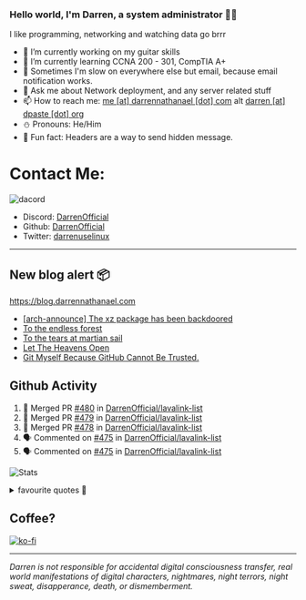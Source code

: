 ### Hello world, I'm Darren, a system administrator 👨‍💻
I like programming, networking and watching data go brrr


- 🔭 I’m currently working on my guitar skills
- 🌴 I’m currently learning CCNA 200 - 301, CompTIA A+ 
- 🚀 Sometimes I'm slow on everywhere else but email, because email notification works.
- 💬 Ask me about Network deployment, and any server related stuff 
- 📫 How to reach me: [me [at] darrennathanael [dot] com](mailto:me@darrennathanael.com) alt [darren [at] dpaste [dot] org](mailto:darren@dpaste.org)
- ⛄️ Pronouns: He/Him
- 🍪 Fun fact: Headers are a way to send hidden message.

# Contact Me:

![dacord](https://discord.c99.nl/widget/theme-4/508296903960821771.png)

- Discord: [DarrenOfficial](https://discord.darrennathanael.com)
- Github: [DarrenOfficial](https://github.com/DarrenOfficial)
- Twitter: [darrenuselinux](https://twitter.com/darrenuselinux)


---
## New blog alert 📦
https://blog.darrennathanael.com
<!-- BLOG-POST-LIST:START -->
- [[arch-announce] The xz package has been backdoored](https://blog.darrennathanael.com/posts/xz-package-backdoored/)
- [To the endless forest](https://blog.darrennathanael.com/posts/to-the-endless-forest/)
- [To the tears at martian sail](https://blog.darrennathanael.com/posts/to-the-tears-at-martian-sail/)
- [Let The Heavens Open](https://blog.darrennathanael.com/posts/let-the-heavens-open/)
- [Git Myself Because GitHub Cannot Be Trusted.](https://blog.darrennathanael.com/posts/git-myself/)
<!-- BLOG-POST-LIST:END -->

## Github Activity
<!--START_SECTION:activity-->
1. 🎉 Merged PR [#480](https://github.com/DarrenOfficial/lavalink-list/pull/480) in [DarrenOfficial/lavalink-list](https://github.com/DarrenOfficial/lavalink-list)
2. 🎉 Merged PR [#479](https://github.com/DarrenOfficial/lavalink-list/pull/479) in [DarrenOfficial/lavalink-list](https://github.com/DarrenOfficial/lavalink-list)
3. 🎉 Merged PR [#478](https://github.com/DarrenOfficial/lavalink-list/pull/478) in [DarrenOfficial/lavalink-list](https://github.com/DarrenOfficial/lavalink-list)
4. 🗣 Commented on [#475](https://github.com/DarrenOfficial/lavalink-list/pull/475#issuecomment-2024719992) in [DarrenOfficial/lavalink-list](https://github.com/DarrenOfficial/lavalink-list)
5. 🗣 Commented on [#475](https://github.com/DarrenOfficial/lavalink-list/pull/475#issuecomment-2021545129) in [DarrenOfficial/lavalink-list](https://github.com/DarrenOfficial/lavalink-list)
<!--END_SECTION:activity-->


![Stats](https://github-readme-stats.vercel.app/api?username=DarrenOfficial&layout=compact&hide_border=true&hide_title=true&count_private=true&include_all_commits=true&show_icons=true&bg_color=00000000&text_color=c3c6ce&icon_color=4e64f7)


<details>
<summary>favourite quotes 🍻</summary>
<br>
<i>"Always trust what others say or write without ever questioning them. Especially their code."</i> -Albert Einstein
<br><br>
  <i>"If she this easy, then she prolly got a diseasy"</i> -Dr Martin Luther King
  <br><br>
  <i>"If a woman is giving you what you want, it is deception."</i> -Sun Tzu, Art of War
</details>


## Coffee?

[![ko-fi](https://ko-fi.com/img/githubbutton_sm.svg)](https://ko-fi.com/R6R1311CB)

---

_Darren is not responsible for accidental digital consciousness transfer, real world manifestations of digital characters, nightmares, night terrors, night sweat, disapperance, death, or dismemberment._
